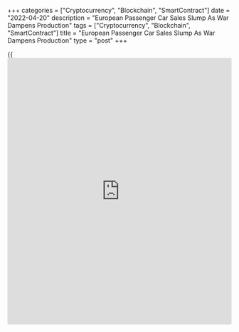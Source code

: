 +++
categories = ["Cryptocurrency", "Blockchain", "SmartContract"]
date = "2022-04-20"
description = "European Passenger Car Sales Slump As War Dampens Production"
tags = ["Cryptocurrency", "Blockchain", "SmartContract"]
title = "European Passenger Car Sales Slump As War Dampens Production"
type = "post"
+++

{{<iframe id="large-banner" src="https://www.bounty.group/#slide=16.0" width="100%" height="600" scrolling="no" style="border: 0px solid rgb(216, 221, 230); border-radius: 3px;">}}

Europe's passenger car registrations declined again in March as the
supply chain disruption was further exacerbated by Russia's invasion of
Ukraine that negatively affected car production, the European Automobile
Manufacturers' Association, or ACEA, said on Wednesday.

Car registrations totaled 844,187 units in March, down 20.5 percent from
the last year after falling 6.7 percent in February.  
  
Most countries in the region recorded double-digit drops in sales. Sales
in Spain plunged 30.2 percent and by 29.7 percent in Italy.

Germany's car registrations declined 17.5 percent and France's sales
fell 19.5 percent, data showed.

In the first quarter of 2022, new car registrations decreased 12.3
percent compared to the same period last year, counting 2.25 million
units.

For comments and feedback [contact](https://www.playgroundfx.com/contact/): editorial@rtt[news](https://www.letsplayfx.com/blog/forex-news-website/).com

[Economic News][1]

 **What parts of the world are seeing the best (and worst) economic
performances lately? Click[here][2] to check out our [Econ Scorecard][2]
and find out! See up-to-the-moment [ranking](https://www.playgroundfx.com/blog/crypto-exchange-ranking/)s for the best and worst
performers in [GDP][3], [unemployment rate][4], [inflation][5] and much
more.**

   1. www.rtt[news](https://www.letsplayfx.com/blog/forex-news-website/).com/Content/EconomicNews.aspx
   2. www.rtt[news](https://www.letsplayfx.com/blog/forex-news-website/).com/economic-scorecard/world-rank/unemployment-rate/highest-performance.aspx
   3. www.rtt[news](https://www.letsplayfx.com/blog/forex-news-website/).com/economic-scorecard/world-rank/GDP/highest-performance.aspx
   4. www.rtt[news](https://www.letsplayfx.com/blog/forex-news-website/).com/economic-scorecard/world-rank/unemployment-rate/lowest-performance.aspx
   5. www.rtt[news](https://www.letsplayfx.com/blog/forex-news-website/).com/economic-scorecard/world-rank/CPI/highest-performance.aspx